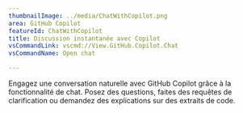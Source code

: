 ```yaml
---
thumbnailImage: ../media/ChatWithCopilot.png
area: GitHub Copilot
featureId: ChatWithCopilot
title: Discussion instantanée avec Copilot
vsCommandLink: vscmd://View.GitHub.Copilot.Chat
vsCommandName: Open chat

---
```



Engagez une conversation naturelle avec GitHub Copilot grâce à la fonctionnalité de chat. Posez des questions, faites des requêtes de clarification ou demandez des explications sur des extraits de code.

